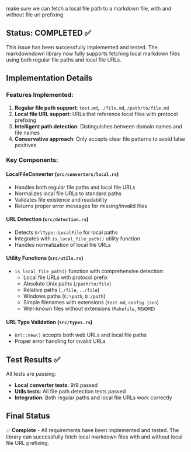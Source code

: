 make sure we can fetch a local file path to a markdown file, with and without file url prefixing

## Status: COMPLETED ✅

This issue has been successfully implemented and tested. The markdowndown library now fully supports fetching local markdown files using both regular file paths and local file URLs.

## Implementation Details

### Features Implemented:
1. **Regular file path support**: `test.md`, `./file.md`, `/path/to/file.md`
2. **Local file URL support**: URLs that reference local files with protocol prefixing
3. **Intelligent path detection**: Distinguishes between domain names and file names
4. **Conservative approach**: Only accepts clear file patterns to avoid false positives

### Key Components:

#### LocalFileConverter (`src/converters/local.rs`)
- Handles both regular file paths and local file URLs
- Normalizes local file URLs to standard paths
- Validates file existence and readability
- Returns proper error messages for missing/invalid files

#### URL Detection (`src/detection.rs`)
- Detects `UrlType::LocalFile` for local paths
- Integrates with `is_local_file_path()` utility function
- Handles normalization of local file URLs

#### Utility Functions (`src/utils.rs`)
- `is_local_file_path()` function with comprehensive detection:
  - Local file URLs with protocol prefix
  - Absolute Unix paths (`/path/to/file`)
  - Relative paths (`./file`, `../file`)
  - Windows paths (`C:\path`, `D:/path`)
  - Simple filenames with extensions (`test.md`, `config.json`)
  - Well-known files without extensions (`Makefile`, `README`)

#### URL Type Validation (`src/types.rs`)
- `Url::new()` accepts both web URLs and local file paths
- Proper error handling for invalid URLs

## Test Results ✅

All tests are passing:
- **Local converter tests**: 9/9 passed
- **Utils tests**: All file path detection tests passed
- **Integration**: Both regular paths and local file URLs work correctly

## Final Status

✅ **Complete** - All requirements have been implemented and tested. The library can successfully fetch local markdown files with and without local file URL prefixing.
